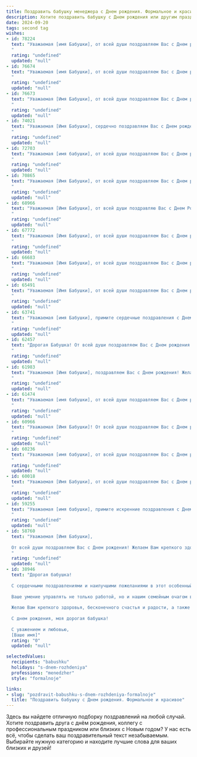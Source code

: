 ```yaml
---
title: Поздравить бабушку менеджера c Днем рождения. Формальное и красивое
description: Хотите поздравить бабушку c Днем рождения или другим праздником? Наш ИИ создаст незабываемое поздравление, а вы обязательно выделитесь среди других.  
date: 2024-09-20
tags: second tag
wishes:
- id: 78224
  text: "Уважаемая [имя Бабушки], от всей души поздравляем Вас с Днем рождения! Желаем Вам крепкого здоровья, бодрого духа, благополучия и долгих лет жизни. Пусть Ваша профессиональная деятельность в качестве менеджера приносит Вам радость и удовлетворение!
  "
  rating: "undefined"
  updated: "null"
- id: 76674
  text: "Уважаемая [имя Бабушки], от всей души поздравляем Вас с Днем рождения! Желаем Вам крепкого здоровья,  неиссякаемой энергии и  радости от каждого прожитого дня. Пусть Ваше  огромное сердце всегда будет наполнено любовью и заботой близких, а Ваша  мудрость и опыт  будут  вдохновлять  нас  на  добрые  дела. Счастья  Вам  и  благополучия!
  "
  rating: "undefined"
  updated: "null"
- id: 76673
  text: "Уважаемая [Имя Бабушки], от всей души поздравляем Вас с Днем рождения! Желаем Вам крепкого здоровья, благополучия, радости и долгих лет жизни. Пусть Ваша работа менеджера приносит Вам удовлетворение и успех, а близкие всегда радуют Вас своей любовью и заботой.
  "
  rating: "undefined"
  updated: "null"
- id: 74021
  text: "Уважаемая [Имя Бабушки], сердечно поздравляем Вас с Днем рождения! Желаем Вам крепкого здоровья, благополучия и  радости в каждом дне. Пусть Ваша работа менеджера приносит Вам удовлетворение и успех, а окружение  всегда дарит тепло и поддержку.
  "
  rating: "undefined"
  updated: "null"
- id: 72703
  text: "Уважаемая [имя бабушки], от всей души поздравляем Вас с Днем рождения! Желаем Вам крепкого здоровья, неиссякаемой энергии, душевного равновесия и благополучия. Пусть Ваш богатый опыт и профессионализм менеджера всегда приносит Вам радость и удовлетворение. Пусть каждый день дарит Вам новые приятные моменты и исполняет самые заветные желания!
  "
  rating: "undefined"
  updated: "null"
- id: 70865
  text: "Уважаемая [Имя Бабушки], от всей души поздравляем Вас с Днем рождения! Желаем Вам крепкого здоровья, благополучия и дальнейших успехов в Вашей карьере менеджера. Пусть каждый день будет наполнен радостью, теплом и любовью близких.
  "
  rating: "undefined"
  updated: "null"
- id: 68966
  text: "Уважаемая [Имя Бабушки], от всей души поздравляю Вас с Днем Рождения!  Желаю Вам крепкого здоровья, благополучия, радости и много светлых моментов в жизни. Пусть Ваша работа менеджера всегда приносит Вам удовлетворение, а в кругу семьи царят любовь и взаимопонимание.
  "
  rating: "undefined"
  updated: "null"
- id: 67772
  text: "Уважаемая [Имя Бабушки], от всей души поздравляем Вас с Днем рождения! Желаем Вам крепкого здоровья, радости, благополучия и  успехов в вашей работе менеджера. Пусть каждый день дарит Вам яркие впечатления и приятные моменты!
  "
  rating: "undefined"
  updated: "null"
- id: 66683
  text: "Уважаемая [Имя Бабушки], от всей души поздравляем Вас с Днем рождения! Желаем Вам крепкого здоровья, семейного благополучия и успехов в работе. Пусть Ваша жизнь будет наполнена радостью, теплом и любовью близких. С праздником!
  "
  rating: "undefined"
  updated: "null"
- id: 65491
  text: "Уважаемая [Имя Бабушки], от всей души поздравляем Вас с Днем рождения! Желаем Вам крепкого здоровья, жизненной энергии, благополучия и приятных моментов в кругу близких людей. Пусть ваш богатый профессиональный опыт, накопленный за годы работы в сфере менеджмента, всегда приносит Вам удовлетворение и радость.
  "
  rating: "undefined"
  updated: "null"
- id: 63741
  text: "Уважаемая [имя Бабушки], примите сердечные поздравления с Днем рождения! Желаем Вам крепкого здоровья, благополучия и процветания. Пусть Ваша богатая жизненная энергия и профессиональный опыт, накопленный за годы работы менеджером, продолжают вдохновлять Вас на новые свершения!
  "
  rating: "undefined"
  updated: "null"
- id: 62457
  text: "Дорогая Бабушка! От всей души поздравляем Вас с Днем рождения! Желаем Вам крепкого здоровья, благополучия и исполнения всех желаний. Пусть Ваша жизнь будет наполнена радостью, любовью и теплыми семейными моментами. В Вашем профессиональном пути, как менеджера, желаем Вам успехов, признания и новых перспектив. С Днем рождения!
  "
  rating: "undefined"
  updated: "null"
- id: 61983
  text: "Уважаемая [Имя бабушки], поздравляем Вас с Днем рождения! Желаем Вам крепкого здоровья, благополучия, радости и много-много счастливых лет! Пусть работа менеджера приносит Вам удовлетворение, а жизнь – только положительные эмоции!
  "
  rating: "undefined"
  updated: "null"
- id: 61474
  text: "Уважаемая [имя бабушки], от всей души поздравляем Вас с Днем рождения! Желаем Вам крепкого здоровья, бодрости духа, семейного благополучия и бесконечного оптимизма. Пусть Ваша жизнь будет наполнена радостными событиями, теплыми встречами и приятными сюрпризами. Счастья Вам, дорогая бабушка!
  "
  rating: "undefined"
  updated: "null"
- id: 60966
  text: "Уважаемая [Имя Бабушки]! От всей души поздравляем Вас с Днем рождения! Желаем Вам крепкого здоровья, неиссякаемой энергии, оптимизма и благополучия. Пусть Ваша жизнь будет наполнена радостью, любовью и заботой близких. С праздником!
  "
  rating: "undefined"
  updated: "null"
- id: 60236
  text: "Уважаемая [имя бабушки], от всей души поздравляем Вас с Днем рождения! Желаем Вам крепкого здоровья, благополучия, ярких впечатлений и радости в каждом прожитом дне. Пусть Ваша энергия и жизненная мудрость всегда служат Вам опорой, а профессиональные успехи менеджера приносят удовлетворение и признание.
  "
  rating: "undefined"
  updated: "null"
- id: 60018
  text: "Уважаемая [Имя Бабушки], от всей души поздравляем Вас с Днем рождения! Желаем Вам крепкого здоровья, неиссякаемой энергии, оптимизма и радости в душе. Пусть Ваша работа менеджера приносит Вам удовлетворение и успех, а личная жизнь будет наполнена любовью и заботой близких.
  "
  rating: "undefined"
  updated: "null"
- id: 59255
  text: "Уважаемая [имя бабушки], примите искренние поздравления с Днем рождения! Желаем Вам крепкого здоровья, неиссякаемой энергии, благополучия и радости. Пусть каждый день приносит новые яркие впечатления, а Ваши таланты и профессиональные навыки менеджера всегда будут востребованы. Счастья Вам, любимая бабушка!
  "
  rating: "undefined"
  updated: "null"
- id: 58760
  text: "Уважаемая [Имя Бабушки],
  
  От всей души поздравляем Вас с Днем рождения! Желаем Вам крепкого здоровья, семейного благополучия и успехов в Вашей профессиональной деятельности! Пусть каждый день приносит Вам радость и удовлетворение. С праздником!
  "
  rating: "undefined"
  updated: "null"
- id: 38946
  text: "Дорогая бабушка!
  
  С сердечными поздравлениями и наилучшими пожеланиями в этот особенный для Вас день! Сегодня мы отмечаем Ваш день рождения, и я хочу выразить Вам свою безграничную благодарность за все те заботу, терпение и мудрость, которые Вы щедро дарите нашей семье.
  
  Ваше умение управлять не только работой, но и нашим семейным очагом вдохновляет и восхищает. Вы — настоящий пример для подражания, и Ваша энергия, целеустремленность и мудрость показывают нам, как важно достигать поставленных целей с любовью и уважением.
  
  Желаю Вам крепкого здоровья, бесконечного счастья и радости, а также новых ярких свершений как в личной жизни, так и в профессиональной деятельности. Пусть каждый новый день приносит Вам радостные мгновения и добрые встречи.
  
  С днем рождения, моя дорогая бабушка!
  
  С уважением и любовью,
  [Ваше имя]"
  rating: "0"
  updated: "null"

selectedValues:
  recipients: "babushku"
  holidays: "s-dnem-rozhdeniya"
  professions: "menedzher"
  style: "formalnoje"

links:
- slug: "pozdravit-babushku-s-dnem-rozhdeniya-formalnoje"
  title: "Поздравить бабушку c Днем рождения. Формальное и красивое"
---
```


Здесь вы найдете отличную подборку поздравлений на любой случай. 
Хотите поздравить друга с днём рождения, коллегу с профессиональным праздником или близких с Новым годом? У нас есть всё, чтобы сделать ваш поздравительный текст незабываемым. Выбирайте нужную категорию и находите лучшие слова для ваших близких и друзей!
